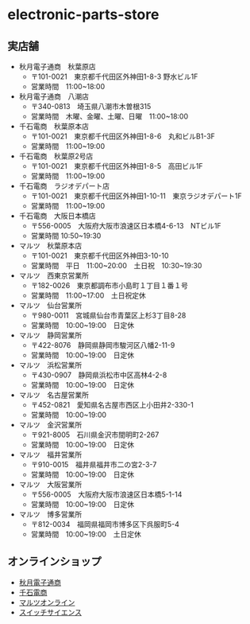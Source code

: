 # electronic-parts-store

## 実店舗
* 秋月電子通商　秋葉原店
  * 〒101-0021　東京都千代田区外神田1-8-3 野水ビル1F
  * 営業時間　11:00~18:00
* 秋月電子通商　八潮店
  * 〒340-0813　埼玉県八潮市木曽根315
  * 営業時間　木曜、金曜、土曜、日曜　11:00~18:00
* 千石電商　秋葉原本店
  * 〒101-0021　東京都千代田区外神田1-8-6　丸和ビルB1-3F
  * 営業時間　11:00~19:00
* 千石電商　秋葉原2号店
  * 〒101-0021　東京都千代田区外神田1-8-5　高田ビル1F
  * 営業時間　11:00~19:00
* 千石電商　ラジオデパート店
  * 〒101-0021　東京都千代田区外神田1-10-11　東京ラジオデパート1F
  * 営業時間　11:00~19:00
* 千石電商　大阪日本橋店
  * 〒556-0005　大阪府大阪市浪速区日本橋4-6-13　NTビル1F
  * 営業時間 10:50~19:30
* マルツ　秋葉原本店
  * 〒101-0021　東京都千代田区外神田3-10-10
  * 営業時間　平日　11:00~20:00　土日祝　10:30~19:30
* マルツ　西東京営業所
  * 〒182-0026　東京都調布市小島町１丁目１番１号
  * 営業時間　11:00~17:00　土日祝定休
* マルツ　仙台営業所
  * 〒980-0011　宮城県仙台市青葉区上杉3丁目8-28
  * 営業時間　10:00~19:00　日定休
* マルツ　静岡営業所
  * 〒422-8076　静岡県静岡市駿河区八幡2-11-9
  * 営業時間　10:00~19:00　日定休
* マルツ　浜松営業所
  * 〒430-0907　静岡県浜松市中区高林4-2-8
  * 営業時間　10:00~19:00　日定休
* マルツ　名古屋営業所
  * 〒452-0821　愛知県名古屋市西区上小田井2-330-1
  * 営業時間　10:00~19:00
* マルツ　金沢営業所
  * 〒921-8005　石川県金沢市間明町2-267
  * 営業時間　10:00~19:00　日定休
* マルツ　福井営業所
  * 〒910-0015　福井県福井市二の宮2-3-7
  * 営業時間　10:00~19:00　日定休
* マルツ　大阪営業所
  * 〒556-0005　大阪府大阪市浪速区日本橋5-1-14
  * 営業時間　10:00~19:00　日定休
* マルツ　博多営業所
  * 〒812-0034　福岡県福岡市博多区下呉服町5-4
  * 営業時間　10:00~19:00　土日定休
  
## オンラインショップ
* [秋月電子通商](https://akizukidenshi.com/catalog/default.aspx)
* [千石電商](https://www.sengoku.co.jp/index.php)
* [マルツオンライン](https://www.marutsu.co.jp/)
* [スイッチサイエンス](https://www.switch-science.com/)

